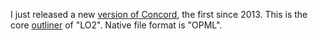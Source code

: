 I just released a new <a href="https://github.com/scripting/concord">version of Concord</a>, the first since 2013. This is the core <a href="http://outlinerhowto.opml.org/">outliner</a> of "LO2". Native file format is "OPML". 
